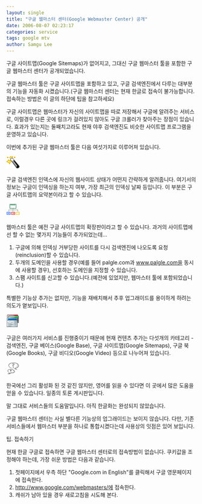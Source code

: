```yaml
---
layout: single
title: "구글 웹마스터 센터(Google Webmaster Center) 공개"
date: 2006-08-07 02:23:17
categories: service
tags: google mtv
author: Samgu Lee
---
```


구글 사이트맵(Google Sitemaps)가 없어지고, 그대신 구글 웹마스터 툴을 포함한 구글 웹마스터 센터가 공개되었습니다.

구글 웹마스터 툴은 구글 사이트맵을 포함하고 있고, 구글 검색엔진에서 다루는 대부분의 기능을 자동화 시켰습니다.(구글 웹마스터 센터는 현재 한글로 접속이 불가능합니다. 접속하는 방법은 이 글의 하단에 팁을 참고하세요)

구글 사이트맵은 웹마스터가 자신의 사이트맵을 따로 저장해서 구글에 알려주는 서비스로, 이럴경우 다른 곳에 링크가 걸려있지 않아도 구글 크롤러가 찾아주는 장점이 있습니다. 효과가 있는지는 둘째치고라도 현재 야후 검색엔진도 비슷한 사이트맵 프로그램을 운영하고 있습니다.

이번에 추가된 구글 웹마스터 툴은 다음 여섯가지로 이루어져 있습니다.

![사이트 상태 마법사 - Site Status Wizard](/assets/wizard.gif)

구글 검색엔진 인덱스에 자신의 웹사이트 상태가 어떤지 간략하게 알려줍니다. 여기서의 정보는 구글이 인덱싱을 하는지 여부, 가장 최근의 인덱싱 날짜 등입니다. 이 부분은 구글 사이트맵의 요약본이라고 할 수 있습니다.

![웹마스터 툴(사이트맵 포함)](/assets/sitemaps.gif)

웹마스터 툴은 예전 구글 사이트맵의 확장판이라고 할 수 있습니다. 과거의 사이트맵에선 할 수 없는 몇가지 기능들이 추가되었는데...

1. 구글에 의해 인덱싱 거부당한 사이트를 다시 검색엔진에 나오도록 요청(reinclusion)할 수 있습니다.
2. 두개의 도메인을 사용할 경우(예를 들어 palgle.com과 www.palgle.com을 동시에 사용할 경우), 선호하는 도메인을 지정할 수 있습니다.
3. 스팸 사이트를 신고할 수 있습니다.(예전에 있었지만, 웹마스터 툴에 포함되었습니다.)

특별한 기능상 추가는 없지만, 기능을 재배치해서 추후 업그래이드를 용이하게 하려는 의도가 옅보입니다.

![컨텐츠를 구글에 제출(Submit your content to Google)](/assets/content.gif)

구글은 여러가지 서비스를 진행중이기 때문에 현재 컨텐츠 추가는 다섯개의 카테고리 - 검색엔진, 구글 베이스(Google Base), 구글 사이트맵(Google Sitemaps), 구글 북(Google Books), 구글 비디오(Google Video) 등으로 나누어져 있습니다.

![웹마스터 도움말(Webmaster help center)](/assets/discussion.gif)

한국에선 그리 활성화 된 것 같진 않지만, 영어를 읽을 수 있다면 이 곳에서 많은 도움을 얻을 수 있습니다. 일종의 토론 게시판입니다.

말 그대로 서비스들의 도움말입니다. 아직 한글화는 완성되지 않았습니다.

구글 웹마스터 센터는 사실 별다른 기능상의 업그래이드는 보이지 않습니다. 다만, 기존 서비스들에서 웹마스터 부분을 하나로 통합시켰다는데 사용상의 잇점은 있어 보입니다.

팁. 접속하기

현재 한글 구글로 접속하면 구글 웹마스터 센터로의 접속방법이 없습니다. 쿠키값을 조정해야 하는데, 가장 쉬운 방법은 다음과 같습니다.

1. 첫페이지에서 우측 하단 "Google.com in English"를 클릭해서 구글 영문페이지에 접속한다.
2. http://www.google.com/webmasters/에 접속한다.
3. 캐쉬가 남아 있을 경우 새로고침을 시도해 본다.
